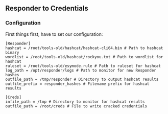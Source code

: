 ## Responder to Credentials

### Configuration
First things first, have to set our configuration:
```
[Responder]
hashcat = /root/tools-old/hashcat/hashcat-cli64.bin # Path to hashcat binary
wordlist = /root/tools-old/hashcat/rockyou.txt # Path to wordlist for hashcat
ruleset = /root/tools-old/esymode.rule # Path to ruleset for hashcat 
log_path = /opt/responder/logs # Path to monitor for new Responder hashes
outfile_path = /tmp/responder # Directory to output hashcat results
outfile_prefix = responder_hashes # Filename prefix for hashcat results

[Creds]
infile_path = /tmp # Directory to monitor for hashcat results
outfile_path = /root/creds # File to write cracked credentials
```

